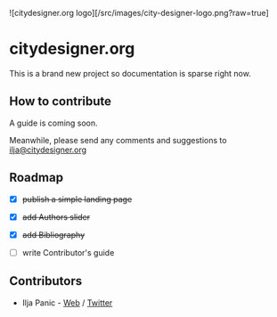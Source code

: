 
![citydesigner.org logo][/src/images/city-designer-logo.png?raw=true]

# citydesigner.org

This is a brand new project so documentation is sparse right now.


## How to contribute

A guide is coming soon.

Meanwhile, please send any comments and suggestions to [ilja@citydesigner.org](mailto:ilja@citydesigner.org)



## Roadmap

- [x] ~~publish a simple landing page~~
- [x] ~~add Authors slider~~ 
- [x] ~~add Bibliography~~
- [ ] write Contributor's guide


## Contributors

- Ilja Panic - [Web](http://iljapanic.me) / [Twitter](http//twitter.com/iljapanic)

